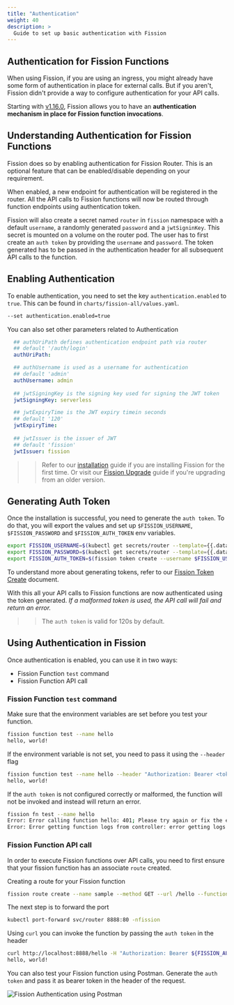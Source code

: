 ```yaml
---
title: "Authentication"
weight: 40
description: >
  Guide to set up basic authentication with Fission
---
```


## Authentication for Fission Functions

When using Fission, if you are using an ingress, you might already have some form of authentication in place for external calls.
But if you aren't, Fission didn't provide a way to configure authentication for your API calls.

Starting with [v1.16.0](/docs/releases/v1.16.0-rc1/), Fission allows you to have an **authentication mechanism in place for Fission function invocations**.

## Understanding Authentication for Fission Functions

Fission does so by enabling authentication for Fission Router.
This is an optional feature that can be enabled/disable depending on your requirement.

When enabled, a new endpoint for authentication will be registered in the router.
All the API calls to Fission functions will now be routed through function endpoints using authentication token.

Fission will also create a secret named `router` in `fission` namespace with a default `username`, a randomly generated `password` and a `jwtSigninKey`.
This secret is mounted on a volume on the router pod.
The user has to first create an `auth token` by providing the `username` and `password`.
The token generated has to be passed in the authentication header for all subsequent API calls to the function.

## Enabling Authentication

To enable authentication, you need to set the key `authentication.enabled` to `true`.
This can be found in `charts/fission-all/values.yaml`.

```bash
--set authentication.enabled=true
```

You can also set other parameters related to Authentication

```yaml
  ## authUriPath defines authentication endpoint path via router 
  ## default '/auth/login'
  authUriPath:

  ## authUsername is used as a username for authentication
  ## default 'admin'
  authUsername: admin
  
  ## jwtSigningKey is the signing key used for signing the JWT token
  jwtSigningKey: serverless

  ## jwtExpiryTime is the JWT expiry timein seconds
  ## default '120'
  jwtExpiryTime: 
  
  ## jwtIssuer is the issuer of JWT
  ## default 'fission'
  jwtIssuer: fission
```

>> Refer to our [installation](_index.en.md) guide if you are installing Fission for the first time. Or visit our [Fission Upgrade](../upgrade) guide if you're upgrading from an older version.

## Generating Auth Token

Once the installation is successful, you need to generate the `auth token`.
To do that, you will export the values and set up `$FISSION_USERNAME`, `$FISSION_PASSWORD` and `$FISSION_AUTH_TOKEN` env variables.

```bash
export FISSION_USERNAME=$(kubectl get secrets/router --template={{.data.username}} -n fission | base64 -d)
export FISSION_PASSWORD=$(kubectl get secrets/router --template={{.data.password}} -n fission | base64 -d)
export FISSION_AUTH_TOKEN=$(fission token create --username $FISSION_USERNAME --password $FISSION_PASSWORD)
```

To understand more about generating tokens, refer to our [Fission Token Create](/docs/reference/fission-cli/fission_token_create/) document.

With this all your API calls to Fission functions are now authenticated using the token generated.
*If a malformed token is used, the API call will fail and return an error.*

>> The `auth token` is valid for 120s by default.

## Using Authentication in Fission

Once authentication is enabled, you can use it in two ways:

* Fission Function `test` command
* Fission Function API call

### Fission Function `test` command

Make sure that the environment variables are set before you test your function.

```bash
fission function test --name hello
hello, world!
```

If the environment variable is not set, you need to pass it using the `--header` flag

```bash
fission function test --name hello --header "Authorization: Bearer <token>"
hello, world!
```

If the `auth token` is not configured correctly or malformed, the function will not be invoked and instead will return an error.

```bash
fission fn test --name hello
Error: Error calling function hello: 401; Please try again or fix the error: {"message":"Unauthorized: malformed Token","statusCode":401}
Error: Error getting function logs from controller: error getting logs from controller, status code: '500'. Try to get logs from log database.
```

### Fission Function API call

In order to execute Fission functions over API calls, you need to first ensure that your fission function has an associate `route` created.

Creating a route for your Fission function

```bash
fission route create --name sample --method GET --url /hello --function hello
```

The next step is to forward the port

```bash
kubectl port-forward svc/router 8888:80 -nfission
```

Using `curl` you can invoke the function by passing the `auth token` in the header

```bash
curl http://localhost:8888/hello -H "Authorization: Bearer ${FISSION_AUTH_TOKEN}"
hello, world!
```

You can also test your Fission function using Postman.
Generate the `auth token` and pass it as bearer token in the header of the request.

![Fission Authentication using Postman](../assets/fission-auth-postman.png)

